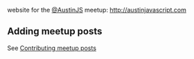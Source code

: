 website for the [@AustinJS](https://twitter.com/AustinJS) meetup: http://austinjavascript.com

## Adding meetup posts

See [Contributing meetup posts](https://github.com/austinjavascript/austinjavascript.com/blob/master/CONTRIBUTING-POSTS.md)
